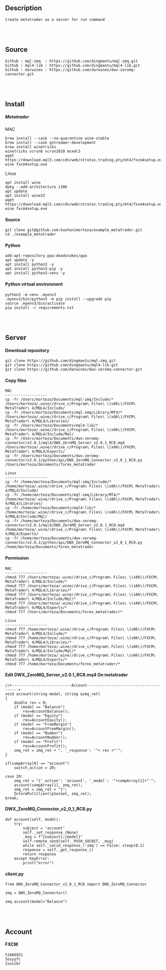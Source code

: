 <!---------------------------------------[Description]-->
## Description
    Create metatrader as a server for run command





<!---------------------------------------[Github]-->
<br><br>

## Source
    Github : mql-zmq  : https://github.com/dingmaotu/mql-zmq.git
    Github : mql4-lib : https://github.com/dingmaotu/mql4-lib.git
    Github : darwinex : https://github.com/darwinex/dwx-zeromq-connector.git





<!---------------------------------------[Install]-->
<br><br>

## Install 

##### Metatrader 
MAC

    brew install --cask --no-quarantine wine-stable
    brew install --cask gstreamer-development
    brew install winetricks
    winetricks vcrun6 vcrun2010 msxml3
	wget https://download.mql5.com/cdn/web/stratos.trading.pty/mt4/fxcm4setup.exe
	wine fxcm4setup.exe

Linux

    apt install wine
    dpkg --add-architecture i386
    apt update
    apt install wine32
    wget https://download.mql5.com/cdn/web/stratos.trading.pty/mt4/fxcm4setup.exe
    wine fxcm4setup.exe

#### Source
    git clone git@github.com:kashanimorteza/example_metatrader.git
    cd ./example_metatrader

#### Python
    add-apt-repository ppa:deadsnakes/ppa
	apt update -y
	apt install python3 -y
	apt install python3-pip -y
	apt install python3-venv -y

#### Python virtual environment 
	python3 -m venv .myenv3
	.myenv3/bin/python3 -m pip install --upgrade pip
	source .myenv3/bin/activate
	pip install -r requirements.txt





<!---------------------------------------[Server]-->
<br><br>

## Server
#### Download repository
    git clone https://github.com/dingmaotu/mql-zmq.git
    git clone https://github.com/dingmaotu/mql4-lib.git
    git clone https://github.com/darwinex/dwx-zeromq-connector.git

#### Copy files

    MAC
    -------------------
    cp -fr /Users/morteza/Documents/mql-zmq/Include/* /Users/morteza/.wine//drive_c/Program\ Files\ \(x86\)/FXCM\ MetaTrader\ 4/MQL4/Include/
    cp -fr /Users/morteza/Documents/mql-zmq/Library/MT4/* /Users/morteza/.wine//drive_c/Program\ Files\ \(x86\)/FXCM\ MetaTrader\ 4/MQL4/Libraries/
    cp -fr /Users/morteza/Documents/mql4-lib/* /Users/morteza/.wine//drive_c/Program\ Files\ \(x86\)/FXCM\ MetaTrader\ 4/MQL4/Include/Mql/
    cp -fr /Users/morteza/Documents/dwx-zeromq-connector/v2.0.1/mql4/DWX_ZeroMQ_Server_v2.0.1_RC8.mq4 /Users/morteza/.wine//drive_c/Program\ Files\ \(x86\)/FXCM\ MetaTrader\ 4/MQL4/Experts/
    cp -fr /Users/morteza/Documents/dwx-zeromq-connector/v2.0.1/python/api/DWX_ZeroMQ_Connector_v2_0_1_RC8.py /Users/morteza/Documents/forex_metatrader

    Linux
    -------------------
    cp -fr /home/morteza/Documents/mql-zmq/Include/* /home/morteza/.wine//drive_c/Program\ Files\ \(x86\)/FXCM\ MetaTrader\ 4/MQL4/Include/
    cp -fr /home/morteza/Documents/mql-zmq/Library/MT4/* /home/morteza/.wine//drive_c/Program\ Files\ \(x86\)/FXCM\ MetaTrader\ 4/MQL4/Libraries/
    cp -fr /home/morteza/Documents/mql4-lib/* /home/morteza/.wine//drive_c/Program\ Files\ \(x86\)/FXCM\ MetaTrader\ 4/MQL4/Include/Mql/
    cp -fr /home/morteza/Documents/dwx-zeromq-connector/v2.0.1/mql4/DWX_ZeroMQ_Server_v2.0.1_RC8.mq4 /home/morteza/.wine//drive_c/Program\ Files\ \(x86\)/FXCM\ MetaTrader\ 4/MQL4/Experts/
    cp -fr /home/morteza/Documents/dwx-zeromq-connector/v2.0.1/python/api/DWX_ZeroMQ_Connector_v2_0_1_RC8.py /home/morteza/Documents/forex_metatrader

#### Permission

    MAC
    -------------------
    chmod 777 /Users/morteza/.wine//drive_c/Program\ Files\ \(x86\)/FXCM\ MetaTrader\ 4/MQL4/Include/*
    chmod 777 /Users/morteza/.wine//drive_c/Program\ Files\ \(x86\)/FXCM\ MetaTrader\ 4/MQL4/Libraries/*
    chmod 777 /Users/morteza/.wine//drive_c/Program\ Files\ \(x86\)/FXCM\ MetaTrader\ 4/MQL4/Include/Mql/*
    chmod 777 /Users/morteza/.wine//drive_c/Program\ Files\ \(x86\)/FXCM\ MetaTrader\ 4/MQL4/Experts/*
    chmod 777 /Users/morteza/Documents/forex_metatrader/*

    Linux
    -------------------
    chmod 777 /home/morteza/.wine//drive_c/Program\ Files\ \(x86\)/FXCM\ MetaTrader\ 4/MQL4/Include/*
    chmod 777 /home/morteza/.wine//drive_c/Program\ Files\ \(x86\)/FXCM\ MetaTrader\ 4/MQL4/Libraries/*
    chmod 777 /home/morteza/.wine//drive_c/Program\ Files\ \(x86\)/FXCM\ MetaTrader\ 4/MQL4/Include/Mql/*
    chmod 777 /home/morteza/.wine//drive_c/Program\ Files\ \(x86\)/FXCM\ MetaTrader\ 4/MQL4/Experts/*
    chmod 777 /home/morteza/Documents/forex_metatrader/*

#### Edit DWX_ZeroMQ_Server_v2.0.1_RC8.mq4 On metatrader

    //+---------------------------Account---------------------------------------+
    void account(string model, string &zmq_ret)
    {   
        double res = 0;
        if (model == "Balance")
            res=AccountBalance();
        if (model == "Equity")
            res=AccountEquity();
        if (model == "FreeMargin") 
            res=AccountFreeMargin();
        if (model == "Number") 
            res=AccountNumber();
        if (model == "Profit") 
            res=AccountProfit();
        zmq_ret = zmq_ret + ", '_response': '"+ res +"'";
    }

    if(compArray[0] == "account")
        switch_action = 20;

    case 20:
        zmq_ret = "{'_action': 'account', '_model': '"+compArray[1]+"'";
        account(compArray[1], zmq_ret);
        zmq_ret = zmq_ret + "}";
        InformPullClient(pSocket, zmq_ret);
    break;



#### DWX_ZeroMQ_Connector_v2_0_1_RC8.py

    def account(self, model):
        try:
            subject = 'account'
            self._set_response_(None)                    
            _msg = f"{subject};{model}"
            self.remote_send(self._PUSH_SOCKET, _msg)                      
            while self._valid_response_('zmq') == False: sleep(0.1)
            response = self._get_response_()
            return response
        except KeyError:
            print("error")

#### client.py

    from DWX_ZeroMQ_Connector_v2_0_1_RC8 import DWX_ZeroMQ_Connector

    zmq = DWX_ZeroMQ_Connector()

    zmq.account(model="Balance")







<!---------------------------------------[Account]-->
<br><br>

## Account

#### FXCM
    51866921
    5osyyfc
    2susibr
